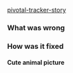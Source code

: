 [pivotal-tracker-story](put-the-link-here)


### What was wrong
### How was it fixed
#### Cute animal picture

